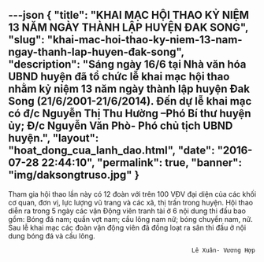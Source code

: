 ---json
{
    "title": "KHAI MẠC HỘI THAO KỶ NIỆM 13 NĂM NGÀY THÀNH LẬP HUYỆN ĐAK SONG",
    "slug": "khai-mac-hoi-thao-ky-niem-13-nam-ngay-thanh-lap-huyen-đak-song",
    "description": "Sáng ngày 16/6 tại Nhà văn hóa UBND huyện đã tổ chức lễ khai mạc hội thao nhằm kỷ niệm 13 năm ngày thành lập huyện Đak Song (21/6/2001-21/6/2014). Đến dự lễ khai mạc có đ/c Nguyễn Thị Thu Hường –Phó Bí thư huyện ủy; Đ/c Nguyễn Văn Phò- Phó chủ tịch UBND huyện.",
    "layout": "hoat_dong_cua_lanh_dao.html",
    "date": "2016-07-28 22:44:10",
    "permalink": true,
    "banner": "img/daksongtruso.jpg"
}
---
Tham gia hội thao lần này có 12 đoàn với trên 100 VĐV đại diện của các khối cơ quan, đơn vị, lực lượng 
vũ trang và các xã, thị trấn trong huyện. Hội thao diễn ra trong 5 ngày các vận Động viên tranh tài  ở 6 nội 
dung thi đấu bao gồm: Bóng đá nam; quần vợt nam; cầu lông nam nữ; bóng chuyền nam, nữ.
  Sau lễ khai mạc các đoàn vận động viên đã đồng loạt ra sân thi đấu ở nội dung bóng đá và cầu lông.
 
                                                        Lê Xuân- Vương Hợp